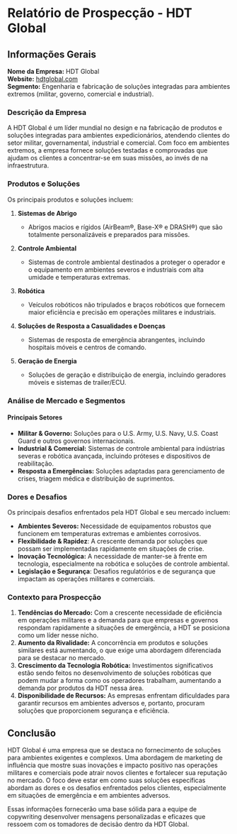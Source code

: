 # Relatório de Prospecção - HDT Global

## Informações Gerais
**Nome da Empresa:** HDT Global  
**Website:** [hdtglobal.com](http://www.hdtglobal.com)  
**Segmento:** Engenharia e fabricação de soluções integradas para ambientes extremos (militar, governo, comercial e industrial).  

### Descrição da Empresa
A HDT Global é um líder mundial no design e na fabricação de produtos e soluções integradas para ambientes expedicionários, atendendo clientes do setor militar, governamental, industrial e comercial. Com foco em ambientes extremos, a empresa fornece soluções testadas e comprovadas que ajudam os clientes a concentrar-se em suas missões, ao invés de na infraestrutura.

### Produtos e Soluções
Os principais produtos e soluções incluem:

1. **Sistemas de Abrigo**
   - Abrigos macios e rígidos (AirBeam®, Base-X® e DRASH®) que são totalmente personalizáveis e preparados para missões.
   
2. **Controle Ambiental** 
   - Sistemas de controle ambiental destinados a proteger o operador e o equipamento em ambientes severos e industriais com alta umidade e temperaturas extremas.
   
3. **Robótica**
   - Veículos robóticos não tripulados e braços robóticos que fornecem maior eficiência e precisão em operações militares e industriais.
   
4. **Soluções de Resposta a Casualidades e Doenças**
   - Sistemas de resposta de emergência abrangentes, incluindo hospitais móveis e centros de comando.
   
5. **Geração de Energia**
   - Soluções de geração e distribuição de energia, incluindo geradores móveis e sistemas de trailer/ECU.

### Análise de Mercado e Segmentos
#### Principais Setores
- **Militar & Governo:** Soluções para o U.S. Army, U.S. Navy, U.S. Coast Guard e outros governos internacionais.
- **Industrial & Comercial:** Sistemas de controle ambiental para indústrias severas e robótica avançada, incluindo próteses e dispositivos de reabilitação.
- **Resposta a Emergências:** Soluções adaptadas para gerenciamento de crises, triagem médica e distribuição de suprimentos.

### Dores e Desafios
Os principais desafios enfrentados pela HDT Global e seu mercado incluem:
- **Ambientes Severos:** Necessidade de equipamentos robustos que funcionem em temperaturas extremas e ambientes corrosivos.
- **Flexibilidade & Rapidez**: A crescente demanda por soluções que possam ser implementadas rapidamente em situações de crise.
- **Inovação Tecnológica:** A necessidade de manter-se à frente em tecnologia, especialmente na robótica e soluções de controle ambiental.
- **Legislação e Segurança**: Desafios regulatórios e de segurança que impactam as operações militares e comerciais.

### Contexto para Prospecção
1. **Tendências do Mercado:** Com a crescente necessidade de eficiência em operações militares e a demanda para que empresas e governos respondam rapidamente a situações de emergência, a HDT se posiciona como um líder nesse nicho.
2. **Aumento da Rivalidade:** A concorrência em produtos e soluções similares está aumentando, o que exige uma abordagem diferenciada para se destacar no mercado.
3. **Crescimento da Tecnologia Robótica:** Investimentos significativos estão sendo feitos no desenvolvimento de soluções robóticas que podem mudar a forma como os operadores trabalham, aumentando a demanda por produtos da HDT nessa área.
4. **Disponibilidade de Recursos:** As empresas enfrentam dificuldades para garantir recursos em ambientes adversos e, portanto, procuram soluções que proporcionem segurança e eficiência.

## Conclusão
HDT Global é uma empresa que se destaca no fornecimento de soluções para ambientes exigentes e complexos. Uma abordagem de marketing de influência que mostre suas inovações e impacto positivo nas operações militares e comerciais pode atrair novos clientes e fortalecer sua reputação no mercado. O foco deve estar em como suas soluções específicas abordam as dores e os desafios enfrentados pelos clientes, especialmente em situações de emergência e em ambientes adversos. 

Essas informações fornecerão uma base sólida para a equipe de copywriting desenvolver mensagens personalizadas e eficazes que ressoem com os tomadores de decisão dentro da HDT Global.